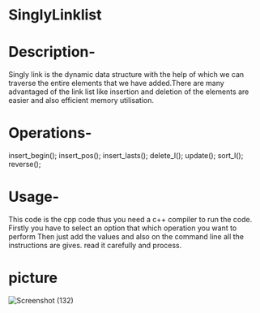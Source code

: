 # SinglyLinklist
# Description-
Singly link is the dynamic data structure with the help of which we can traverse the entire elements that we have added.There are many advantaged of the link list like insertion and deletion of the elements are easier and also efficient memory utilisation.
# Operations- 
insert_begin(); 
insert_pos(); 
insert_lasts(); 
delete_l(); 
update(); 
sort_l(); 
reverse(); 
# Usage-
This code is the cpp code thus you need a c++ compiler to run the code.
Firstly you have to select an option that which operation you want to perform 
Then just add the values and also on the command line all the instructions are gives.
read it carefully and process.
# picture
![Screenshot (132)](https://user-images.githubusercontent.com/49730497/85014889-b513e200-b184-11ea-8087-4727e2cb9782.png)
